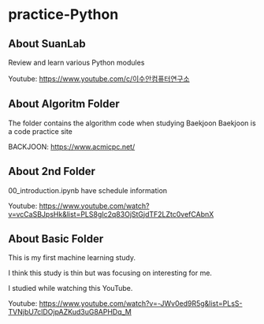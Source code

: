 # practice-Python
## About SuanLab

Review and learn various Python modules

Youtube: https://www.youtube.com/c/이수안컴퓨터연구소

## About Algoritm Folder

The folder contains the algorithm code when studying Baekjoon
Baekjoon is a code practice site

BACKJOON: https://www.acmicpc.net/

## About 2nd Folder

00_introduction.ipynb have schedule information

Youtube: https://www.youtube.com/watch?v=vcCaSBJpsHk&list=PLS8gIc2q83OjStGjdTF2LZtc0vefCAbnX


## About Basic Folder

This is my first machine learning study.

I think this study is thin but was focusing on interesting for me.

I studied while watching this YouTube.

Youtube: https://www.youtube.com/watch?v=-JWv0ed9R5g&list=PLsS-TVNjbU7clDOjpAZKud3uG8APHDq_M


